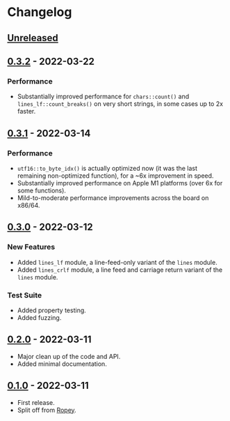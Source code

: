 # Changelog


## [Unreleased]


## [0.3.2] - 2022-03-22

### Performance
- Substantially improved performance for `chars::count()` and `lines_lf::count_breaks()` on very short strings, in some cases up to 2x faster.


## [0.3.1] - 2022-03-14

### Performance
- `utf16::to_byte_idx()` is actually optimized now (it was the last remaining non-optimized function), for a ~6x improvement in speed.
- Substantially improved performance on Apple M1 platforms (over 6x for some functions).
- Mild-to-moderate performance improvements across the board on x86/64.


## [0.3.0] - 2022-03-12

### New Features
- Added `lines_lf` module, a line-feed-only variant of the `lines` module.
- Added `lines_crlf` module, a line feed and carriage return variant of the `lines` module.

### Test Suite
- Added property testing.
- Added fuzzing.


## [0.2.0] - 2022-03-11

- Major clean up of the code and API.
- Added minimal documentation.


## [0.1.0] - 2022-03-11

- First release.
- Split off from [Ropey](https://crates.io/crates/ropey).


[Unreleased]: https://github.com/cessen/str_indices/compare/v0.3.2...HEAD
[0.3.2]: https://github.com/cessen/str_indices/compare/v0.3.1...v0.3.2
[0.3.1]: https://github.com/cessen/str_indices/compare/v0.3.0...v0.3.1
[0.3.0]: https://github.com/cessen/str_indices/compare/v0.2.0...v0.3.0
[0.2.0]: https://github.com/cessen/str_indices/compare/v0.1.0...v0.2.0
[0.1.0]: https://github.com/cessen/str_indices/releases/tag/v0.1.0
